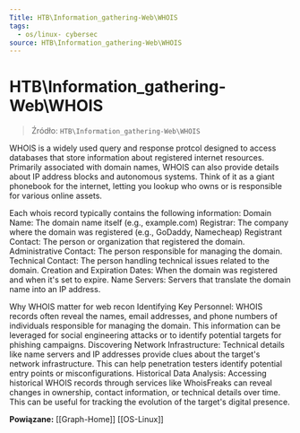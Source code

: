 ```yaml
---
Title: HTB\Information_gathering-Web\WHOIS
tags:
  - os/linux- cybersec
source: HTB\Information_gathering-Web\WHOIS
---
```


# HTB\Information_gathering-Web\WHOIS

> Źródło: `HTB\Information_gathering-Web\WHOIS`

WHOIS is a widely used query and response protcol designed to access databases that store information about registered internet resources. Primarily associated with domain names, WHOIS can also provide details about IP address blocks and autonomous systems. Think of it as a giant phonebook for the internet, letting you lookup who owns or is responsible for various online assets.

Each whois record typically contains the following information:
Domain Name: The domain name itself (e.g., example.com)
Registrar: The company where the domain was registered (e.g., GoDaddy, Namecheap)
Registrant Contact: The person or organization that registered the domain.
Administrative Contact: The person responsible for managing the domain.
Technical Contact: The person handling technical issues related to the domain.
Creation and Expiration Dates: When the domain was registered and when it's set to expire.
Name Servers: Servers that translate the domain name into an IP address.

Why WHOIS matter for web recon
Identifying Key Personnel: WHOIS records often reveal the names, email addresses, and phone numbers of individuals responsible for managing the domain. This information can be leveraged for social engineering attacks or to identify potential targets for phishing campaigns.
Discovering Network Infrastructure: Technical details like name servers and IP addresses provide clues about the target's network infrastructure. This can help penetration testers identify potential entry points or misconfigurations.
Historical Data Analysis: Accessing historical WHOIS records through services like WhoisFreaks can reveal changes in ownership, contact information, or technical details over time. This can be useful for tracking the evolution of the target's digital presence.

**Powiązane:** [[Graph-Home]] [[OS-Linux]]

